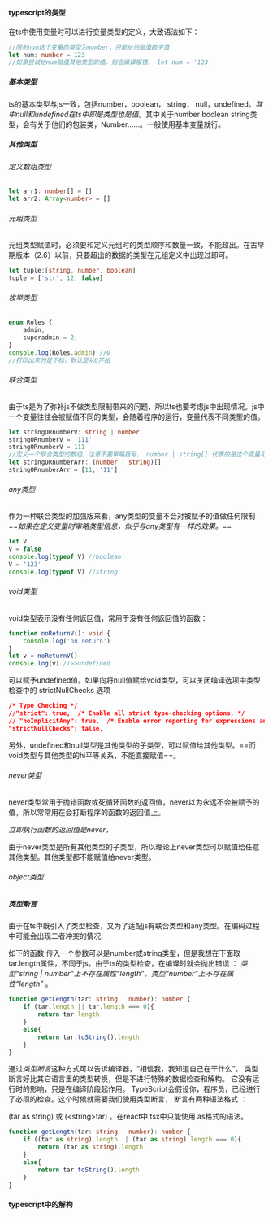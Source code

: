 #### typescript的类型

在ts中使用变量时可以进行变量类型的定义，大致语法如下：

```ts
//限制num这个变量的类型为number，只能给他赋值数字值
let num: number = 123
//如果尝试给num赋值其他类型的值，则会编译报错。 let num = '123'
```

##### 基本类型

ts的基本类型与js一致，包括number，boolean， string， null，undefined。*其中null和undefined在ts中即是类型也是值*。其中关于number boolean string类型，会有关于他们的包装类，Number......。一般使用基本变量就行。

##### 其他类型

###### 定义数组类型

```ts
let arr1: number[] = []
let arr2: Array<number> = []	
```

###### 元组类型

元组类型赋值时，必须要和定义元组时的类型顺序和数量一致，不能超出。在古早期版本（2.6）以前，只要超出的数据的类型在元组定义中出现过即可。

```ts
let tuple:[string, number, boolean]
tuple = ['str', 12, false]
```

###### 枚举类型 

```ts
enum Roles {
    admin,
    superadmin = 2,
}
console.log(Roles.admin) //0
//打印出来的是下标，默认是从0开始
```

###### 联合类型

由于ts是为了弥补js不做类型限制带来的问题，所以ts也要考虑js中出现情况。js中一个变量往往会被赋值不同的类型，会随着程序的运行，变量代表不同类型的值。

```ts
let stringORnumberV: string | number
stringORnumberV = '111'
stringORnumberV = 111
//定义一个联合类型的数组，注意不要审略括号， number | string[] 代表的是这个变量可以是一个number类型或者string数组类型
let stringORnumberArr: (number | string)[]
stringORnumberArr = [11, '11']	
```

###### any类型

作为一种联合类型的加强版来看，any类型的变量不会对被赋予的值做任何限制==*如果在定义变量时审略类型信息，似乎与any类型有一样的效果。*==

```ts
let V
V = false
console.log(typeof V) //boolean
V = '123'
console.log(typeof V) //string
```

###### void类型

void类型表示没有任何返回值，常用于没有任何返回值的函数：

```ts
function noReturnV(): void {
    console.log('on return')
}
let v = noReturnV()
console.log(v) //>>undefined
```

可以赋予undefined值。如果向将null值赋给void类型，可以关闭编译选项中类型检查中的 strictNullChecks 选项

```json
/* Type Checking */
//"strict": true,  /* Enable all strict type-checking options. */
// "noImplicitAny": true,  /* Enable error reporting for expressions and declarations with an implied `any` type.. */
"strictNullChecks": false,     
```

另外，undefined和null类型是其他类型的子类型，可以赋值给其他类型。==而void类型与其他类型的hi平等关系，不能直接赋值==。

###### never类型

never类型常用于抛错函数或死循环函数的返回值，never以为永远不会被赋予的值，所以常常用在会打断程序的函数的返回值上。



*立即执行函数的返回值是never，*

由于never类型是所有其他类型的子类型，所以理论上never类型可以赋值给任意其他类型。其他类型都不能赋值给never类型。

###### object类型



##### 类型断言

由于在ts中既引入了类型检查，又为了适配js有联合类型和any类型。在编码过程中可能会出现二者冲突的情况:

如下的函数 传入一个参数可以是number或string类型，但是我想在下面取tar.length属性，不同于js。由于ts的类型检查，在编译时就会抛出错误 ： *类型“string | number”上不存在属性“length”。类型“number”上不存在属性“length”* 。

```ts
function getLength(tar: string | number): number {
    if (tar.length || tar.length === 0){
        return tar.length
    }
    else{
        return tar.toString().length
    }
}
```

通过*类型断言*这种方式可以告诉编译器，“相信我，我知道自己在干什么”。 类型断言好比其它语言里的类型转换，但是不进行特殊的数据检查和解构。 它没有运行时的影响，只是在编译阶段起作用。 TypeScript会假设你，程序员，已经进行了必须的检查。这个时候就需要我们使用类型断言， 断言有两种语法格式 ：

(tar as string)  或  (\<string\>tar) 。在react中.tsx中只能使用 as格式的语法。

```ts
function getLength(tar: string | number): number {
    if ((tar as string).length || (tar as string).length === 0){
        return (tar as string).length
    }
    else{
        return tar.toString().length
    }
}
```

#### typescript中的解构


